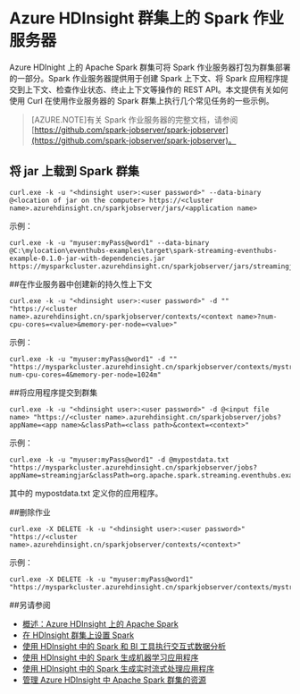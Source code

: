 <properties 
	pageTitle="HDInsight 上的 Apache Spark 作业服务器 | Azure" 
	description="了解如何使用 Spark 作业服务器在 Spark 群集上远程提交和管理作业。" 
	services="hdinsight" 
	documentationCenter="" 
	authors="nitinme" 
	manager="paulettm" 
	editor="cgronlun"/>

<tags 
	ms.service="hdinsight" 
	ms.date="07/10/2015" 
	wacn.date="08/14/2015"/>


# Azure HDInsight 群集上的 Spark 作业服务器

Azure HDInight 上的 Apache Spark 群集可将 Spark 作业服务器打包为群集部署的一部分。Spark 作业服务器提供用于创建 Spark 上下文、将 Spark 应用程序提交到上下文、检查作业状态、终止上下文等操作的 REST API。本文提供有关如何使用 Curl 在使用作业服务器的 Spark 群集上执行几个常见任务的一些示例。

>[AZURE.NOTE]有关 Spark 作业服务器的完整文档，请参阅 [https://github.com/spark-jobserver/spark-jobserver](https://github.com/spark-jobserver/spark-jobserver)。

## <a name="uploadjar"></a>将 jar 上载到 Spark 群集

	curl.exe -k -u "<hdinsight user>:<user password>" --data-binary @<location of jar on the computer> https://<cluster name>.azurehdinsight.cn/sparkjobserver/jars/<application name>

示例：
	
	curl.exe -k -u "myuser:myPass@word1" --data-binary @C:\mylocation\eventhubs-examples\target\spark-streaming-eventhubs-example-0.1.0-jar-with-dependencies.jar https://mysparkcluster.azurehdinsight.cn/sparkjobserver/jars/streamingjar


##<a name="createcontext"></a>在作业服务器中创建新的持久性上下文

	curl.exe -k -u "<hdinsight user>:<user password>" -d "" "https://<cluster name>.azurehdinsight.cn/sparkjobserver/contexts/<context name>?num-cpu-cores=<value>&memory-per-node=<value>"

示例：

	curl.exe -k -u "myuser:myPass@word1" -d "" "https://mysparkcluster.azurehdinsight.cn/sparkjobserver/contexts/mystreaming?num-cpu-cores=4&memory-per-node=1024m"


##<a name="submitapp"></a>将应用程序提交到群集

	curl.exe -k -u "<hdinsight user>:<user password>" -d @<input file name> "https://<cluster name>.azurehdinsight.cn/sparkjobserver/jobs?appName=<app name>&classPath=<class path>&context=<context>"

示例：

	curl.exe -k -u "myuser:myPass@word1" -d @mypostdata.txt "https://mysparkcluster.azurehdinsight.cn/sparkjobserver/jobs?appName=streamingjar&classPath=org.apache.spark.streaming.eventhubs.example.EventCountJobServer&context=mystreaming"

其中的 mypostdata.txt 定义你的应用程序。


##<a name="submitapp"></a>删除作业

	curl.exe -X DELETE -k -u "<hdinsight user>:<user password>" "https://<cluster name>.azurehdinsight.cn/sparkjobserver/contexts/<context>"

示例：

	curl.exe -X DELETE -k -u "myuser:myPass@word1" "https://mysparkcluster.azurehdinsight.cn/sparkjobserver/contexts/mystreaming"


##<a name="seealso"></a>另请参阅

* [概述：Azure HDInsight 上的 Apache Spark](/documentation/articles/hdinsight-apache-spark-overview)
* [在 HDInsight 群集上设置 Spark](/documentation/articles/hdinsight-apache-spark-provision-clusters)
* [使用 HDInsight 中的 Spark 和 BI 工具执行交互式数据分析](/documentation/articles/hdinsight-apache-spark-use-bi-tools)
* [使用 HDInsight 中的 Spark 生成机器学习应用程序](/documentation/articles/hdinsight-apache-spark-ipython-notebook-machine-learning)
* [使用 HDInsight 中的 Spark 生成实时流式处理应用程序](/documentation/articles/hdinsight-apache-spark-csharp-apache-zeppelin-eventhub-streaming)
* [管理 Azure HDInsight 中 Apache Spark 群集的资源](/documentation/articles/hdinsight-apache-spark-resource-manager)


[hdinsight-versions]: /documentation/articles/hdinsight-component-versioning
[hdinsight-upload-data]: /documentation/articles/hdinsight-upload-data
[hdinsight-storage]: /documentation/articles/hdinsight-use-blob-storage
[azure-purchase-options]: http://www.windowsazure.cn/pricing/overview/
[azure-trial]: http://www.windowsazure.cn/pricing/1rmb-trial/
[azure-management-portal]: https://manage.windowsazure.cn/
[azure-create-storageaccount]: /documentation/articles/storage-create-storage-account
<!---HONumber=66-->